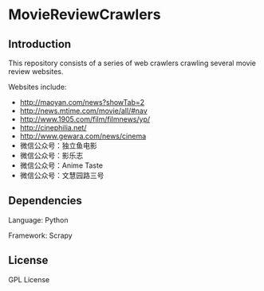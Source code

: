 # MovieReviewCrawlers



## Introduction 

This repository consists of a series of web crawlers crawling several movie review websites.

Websites include:
* http://maoyan.com/news?showTab=2 
* http://news.mtime.com/movie/all/#nav
* http://www.1905.com/film/filmnews/yp/
* http://cinephilia.net/
* http://www.gewara.com/news/cinema
* 微信公众号：独立鱼电影
* 微信公众号：影乐志
* 微信公众号：Anime Taste
* 微信公众号：文慧园路三号

## Dependencies

Language: Python

Framework: Scrapy



## License

GPL License
